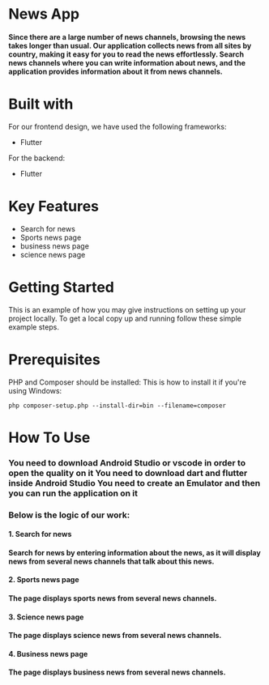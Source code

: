 # News App

#### Since there are a large number of news channels, browsing the news takes longer than usual. Our application collects news from all sites by country, making it easy for you to read the news effortlessly. Search news channels where you can write information about news, and the application provides information about it from news channels.

# Built with
For our frontend design, we have used the following frameworks:
* Flutter

For the backend:
* Flutter

# Key Features
 * Search for news
 * Sports news page 
 * business news page
 * science news page

# Getting Started 
This is an example of how you may give instructions on setting up your project locally. To get a local copy up and running follow these simple example steps.

# Prerequisites
PHP and Composer should be installed:
This is how to install it if you're using Windows:
```
php composer-setup.php --install-dir=bin --filename=composer
```

# How To Use

### You need to download Android Studio or vscode in order to open the quality on it You need to download dart and flutter inside Android Studio You need to create an Emulator and then you can run the application on it


### Below is the logic of our work:

#### 1. Search for news
#### Search for news by entering information about the news, as it will display news from several news channels that talk about this news.


#### 2. Sports news page
#### The page displays sports news from several news channels. 




#### 3. Science news page
#### The page displays science news from several news channels.

#### 4. Business news page
#### The page displays business news from several news channels.










